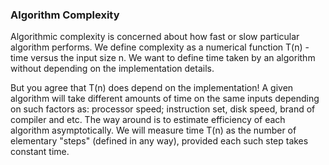 ### Algorithm Complexity

Algorithmic complexity is concerned about how fast or slow particular algorithm performs. We define complexity as a numerical function T(n) - time versus the input size n. We want to define time taken by an algorithm without depending on the implementation details.

But you agree that T(n) does depend on the implementation! A given algorithm will take different amounts of time on the same inputs depending on such factors as: processor speed; instruction set, disk speed, brand of compiler and etc. The way around is to estimate efficiency of each algorithm asymptotically. We will measure time T(n) as the number of elementary "steps" (defined in any way), provided each such step takes constant time.
